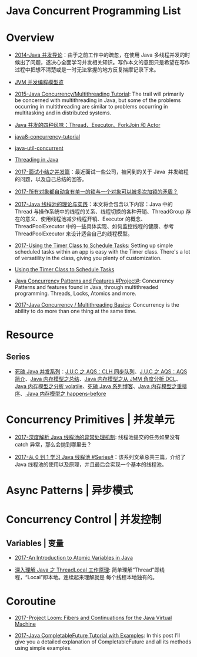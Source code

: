 # Java Concurrent Programming List

# Overview

- [2014-Java 并发导论](http://ifeve.com/concurrency-paper/)：由于之前工作中的疏忽，在使用 Java 多线程并发的时候出了问题，遂决心全面学习并发相关知识。写作本文的意图只是希望在写作过程中把想不清楚或是一时无法掌握的地方反复揣摩记录下来。

- [JVM 并发编程模型览](http://www.qingjingjie.com/blogs/23)

- [2015-Java Concurrency/Multithreading Tutorial](http://tutorials.jenkov.com/java-concurrency/index.html): The trail will primarily be concerned with multithreading in Java, but some of the problems occurring in multithreading are similar to problems occurring in multitasking and in distributed systems.

- [Java 并发的四种风味：Thread、Executor、ForkJoin 和 Actor](http://www.open-open.com/lib/view/open1421202894171.html)

- [java8-concurrency-tutorial](http://winterbe.com/posts/2015/04/07/java8-concurrency-tutorial-thread-executor-examples/)

- [java-util-concurrent](http://tutorials.jenkov.com/java-util-concurrent/index.html)

- [Threading in Java](https://medium.com/@behzodbekqodirov/threading-java-541bd986647d#.lmwvdmeje)

- [2017-面试小结之并发篇](http://ginobefunny.com/post/java_concurrent_interview_questions/)：最近面试一些公司，被问到的关于 Java  并发编程的问题，以及自己总结的回答。

- [2017-所有对象都自动含有单一的锁与一个对象可以被多次加锁的矛盾？](https://parg.co/bO2)

- [2017-Java 线程池的理论与实践](http://www.jianshu.com/p/0478e283cfef)：本文将会包含以下内容：Java 中的 Thread 与操作系统中的线程的关系、线程切换的各种开销、ThreadGroup 存在的意义、使用线程池减少线程开销、Executor 的概念、ThreadPoolExecutor 中的一些具体实现、如何监控线程的健康、参考 ThreadPoolExecutor 来设计适合自己的线程模型。

- [2017-Using the Timer Class to Schedule Tasks](https://dzone.com/articles/using-timer-class-to-schedule-tasks): Setting up simple scheduled tasks within an app is easy with the Timer class. There's a lot of versatility in the class, giving you plenty of customization.

- [Using the Timer Class to Schedule Tasks](https://dzone.com/articles/using-timer-class-to-schedule-tasks)

- [Java Concurrency Patterns and Features #Project#](https://parg.co/UVC): Concurrency Patterns and features found in Java, through multithreaded programming. Threads, Locks, Atomics and more.

- [2017-Java Concurrency / Multithreading Basics](https://www.callicoder.com/java-concurrency-multithreading-basics/): Concurrency is the ability to do more than one thing at the same time.

# Resource

## Series

- [死磕 Java 并发系列](http://cmsblogs.com/?author=1)：[J.U.C 之 AQS：CLH 同步队列](http://cmsblogs.com/?p=2188)、[J.U.C 之 AQS：AQS 简介](http://cmsblogs.com/?p=2174)、[Java 内存模型之总结](http://cmsblogs.com/?p=2167)、[Java 内存模型之从 JMM 角度分析 DCL](http://cmsblogs.com/?p=2161)、[Java 内存模型之分析 volatile](http://cmsblogs.com/?p=2148)、[死磕 Java 系列博客](http://cmsblogs.com/?p=2122)、[Java 内存模型之重排序](http://cmsblogs.com/?p=2116)、[ Java 内存模型之 happens-before](http://cmsblogs.com/?p=2102)

# Concurrency Primitives | 并发单元

- [2017-深度解析 Java 线程池的异常处理机制](https://github.com/aCoder2013/blog/issues/3): 线程池提交的任务如果没有 catch 异常，那么会抛到哪里去？

- [2017-从 0 到 1 学习 Java 线程池 #Series#](http://6me.us/TOE3)：该系列文章总共三篇，介绍了 Java 线程池的使用以及原理，并且最后会实现一个基本的线程池。

# Async Patterns | 异步模式

# Concurrency Control | 并发控制

## Variables | 变量

- [2017-An Introduction to Atomic Variables in Java](http://www.baeldung.com/java-atomic-variables)

- [深入理解 Java 之 ThreadLocal 工作原理](http://allenwu.itscoder.com/threadlocal-source): 简单理解“Thread”即线程，“Local”即本地。连续起来理解就是 每个线程本地独有的。

# Coroutine

- [2017-Project Loom: Fibers and Continuations for the Java Virtual Machine](http://cr.openjdk.java.net/~rpressler/loom/Loom-Proposal.html)

- [2017-Java CompletableFuture Tutorial with Examples](https://www.callicoder.com/java-8-completablefuture-tutorial/): In this post I’ll give you a detailed explanation of CompletableFuture and all its methods using simple examples.
